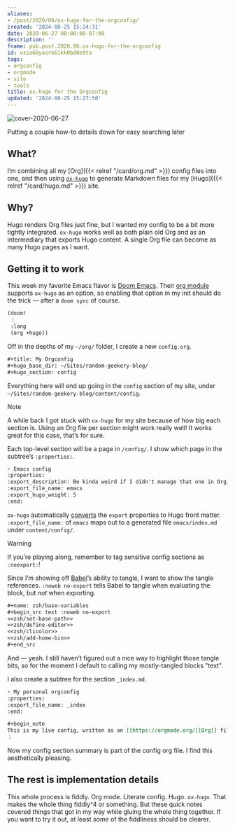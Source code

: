 ```yaml
---
aliases:
- /post/2020/06/ox-hugo-for-the-orgconfig/
created: '2024-08-25 15:24:31'
date: 2020-06-27 00:00:00-07:00
description: ''
fname: pub.post.2020.06.ox-hugo-for-the-orgconfig
id: usio60yasrk61kk0bd0e9ta
tags:
- orgconfig
- orgmode
- site
- tools
title: ox-hugo for the Orgconfig
updated: '2024-08-25 15:27:50'
---
```


![cover-2020-06-27](assets/img/2020/cover-2020-06-27.png)

Putting a couple how-to details down for easy searching later

<!--more-->

## What?

I’m combining all my [Org]({{< relref "/card/org.md" >}}) config files into one, and then using [`ox-hugo`](https://ox-hugo.scripter.co) to generate Markdown files for my [Hugo]({{< relref "/card/hugo.md" >}}) site.

## Why?

Hugo renders Org files just fine, but I wanted my config to be a bit more tightly integrated.  `ox-hugo` works well as both plain old Org and as an intermediary that exports Hugo content.  A single Org file can become as many Hugo pages as I want.

## Getting it to work

This week my favorite Emacs flavor is [Doom Emacs](https://github.com/hlissner/doom-emacs).  Their [org module](https://github.com/hlissner/doom-emacs/tree/develop/modules/lang/org) supports `ox-hugo` as an option, so enabling that option in my init should do the trick — after a `doom sync` of course.

``` lisp
(doom!
 ⋮
 :lang
 (org +hugo))
```

Off in the depths of my `~/org/` folder, I create a new `config.org`.

``` org
#+title: My Orgconfig
#+hugo_base_dir: ~/Sites/random-geekery-blog/
#+hugo_section: config
```

Everything here will end up going in the `config` section of my site, under `~/Sites/random-geekery-blog/content/config`.

> [!NOTE]
> A while back I got stuck with `ox-hugo` for my site because of how big each section is.  Using an Org file per section might work really well!  It works great for this case, that’s for sure.

Each top-level section will be a page in `/config/`. I show *which* page in the subtree’s `:properties:`.

``` org
+ Emacs config
:properties:
:export_description: Be kinda weird if I didn't manage that one in Org, yes?
:export_file_name: emacs
:export_hugo_weight: 5
:end:
```

`ox-hugo` automatically [converts](https://ox-hugo.scripter.co/doc/org-meta-data-to-hugo-front-matter/%5D) the `export` properties to Hugo front matter.  `:export_file_name:` of `emacs` maps out to a generated file `emacs/index.md` under `content/config/`.

> [!WARNING]
> If you’re playing along, remember to tag sensitive config sections as `:noexport:`!

Since I’m showing off [Babel](https://orgmode.org/worg/org-contrib/babel/intro.html)’s ability to tangle, I want to show the tangle references.  `:noweb no-export` tells Babel to tangle when evaluating the block, but *not* when exporting.

``` org
#+name: zsh/base-variables
#+begin_src text :noweb no-export
<<zsh/set-base-path>>
<<zsh/define-editor>>
<<zsh/clicolor>>
<<zsh/add-home-bin>>
#+end_src
```

And — yeah.  I still haven’t figured out a nice way to highlight those tangle bits, so for the moment I default to calling my mostly-tangled blocks "text".

I also create a subtree for the section `_index.md`.

``` org
+ My personal orgconfig
:properties:
:export_file_name: _index
:end:

#+begin_note
This is my live config, written as an [[https://orgmode.org/][Org]] file and integrated with my site with [[https://ox-hugo.scripter.co/][=ox-hugo=]].
⋮
```

Now my config section summary is part of the config org file.  I find this aesthetically pleasing.

## The rest is implementation details

This whole process is fiddly.  Org mode.  Literate config.  Hugo.  `ox-hugo`. That makes the whole thing fiddly^4 or something.  But these quick notes covered things that got in my way while gluing the whole thing together.  If you want to try it out, at least *some* of the fiddliness should be clearer.